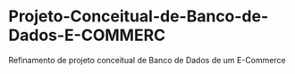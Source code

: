 # Projeto-Conceitual-de-Banco-de-Dados-E-COMMERC
Refinamento de projeto conceitual de Banco de Dados de um E-Commerce
